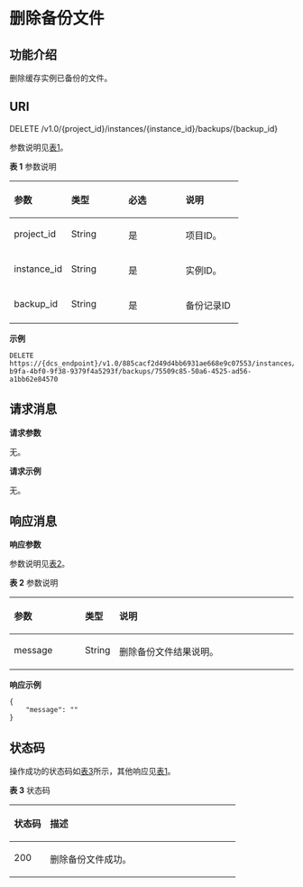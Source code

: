 # 删除备份文件<a name="dcs-api-0312024"></a>

## 功能介绍<a name="section10680121316113"></a>

删除缓存实例已备份的文件。

## **URI**<a name="section2310177194512"></a>

DELETE /v1.0/\{project\_id\}/instances/\{instance\_id\}/backups/\{backup\_id\}

参数说明见[表1](#table4154121820350)。 

**表 1**  参数说明

<a name="table4154121820350"></a>
<table><thead align="left"><tr id="row17153191817358"><th class="cellrowborder" valign="top" width="25%" id="mcps1.2.5.1.1"><p id="p993885712414"><a name="p993885712414"></a><a name="p993885712414"></a>参数</p>
</th>
<th class="cellrowborder" valign="top" width="25%" id="mcps1.2.5.1.2"><p id="p215314189354"><a name="p215314189354"></a><a name="p215314189354"></a>类型</p>
</th>
<th class="cellrowborder" valign="top" width="25%" id="mcps1.2.5.1.3"><p id="p1715320185352"><a name="p1715320185352"></a><a name="p1715320185352"></a>必选</p>
</th>
<th class="cellrowborder" valign="top" width="25%" id="mcps1.2.5.1.4"><p id="p215351873519"><a name="p215351873519"></a><a name="p215351873519"></a>说明</p>
</th>
</tr>
</thead>
<tbody><tr id="row61531718163510"><td class="cellrowborder" valign="top" width="25%" headers="mcps1.2.5.1.1 "><p id="p51531218183514"><a name="p51531218183514"></a><a name="p51531218183514"></a>project_id</p>
</td>
<td class="cellrowborder" valign="top" width="25%" headers="mcps1.2.5.1.2 "><p id="p115311813514"><a name="p115311813514"></a><a name="p115311813514"></a>String</p>
</td>
<td class="cellrowborder" valign="top" width="25%" headers="mcps1.2.5.1.3 "><p id="p815391853510"><a name="p815391853510"></a><a name="p815391853510"></a>是</p>
</td>
<td class="cellrowborder" valign="top" width="25%" headers="mcps1.2.5.1.4 "><p id="p1153818143518"><a name="p1153818143518"></a><a name="p1153818143518"></a>项目ID。</p>
</td>
</tr>
<tr id="row111541118183517"><td class="cellrowborder" valign="top" width="25%" headers="mcps1.2.5.1.1 "><p id="p161532018113520"><a name="p161532018113520"></a><a name="p161532018113520"></a>instance_id</p>
</td>
<td class="cellrowborder" valign="top" width="25%" headers="mcps1.2.5.1.2 "><p id="p015314181351"><a name="p015314181351"></a><a name="p015314181351"></a>String</p>
</td>
<td class="cellrowborder" valign="top" width="25%" headers="mcps1.2.5.1.3 "><p id="p11153318123518"><a name="p11153318123518"></a><a name="p11153318123518"></a>是</p>
</td>
<td class="cellrowborder" valign="top" width="25%" headers="mcps1.2.5.1.4 "><p id="p41533186358"><a name="p41533186358"></a><a name="p41533186358"></a>实例ID。</p>
</td>
</tr>
<tr id="row18629154113017"><td class="cellrowborder" valign="top" width="25%" headers="mcps1.2.5.1.1 "><p id="p169201512193020"><a name="p169201512193020"></a><a name="p169201512193020"></a>backup_id</p>
</td>
<td class="cellrowborder" valign="top" width="25%" headers="mcps1.2.5.1.2 "><p id="p1792101211307"><a name="p1792101211307"></a><a name="p1792101211307"></a>String</p>
</td>
<td class="cellrowborder" valign="top" width="25%" headers="mcps1.2.5.1.3 "><p id="p1692111233017"><a name="p1692111233017"></a><a name="p1692111233017"></a>是</p>
</td>
<td class="cellrowborder" valign="top" width="25%" headers="mcps1.2.5.1.4 "><p id="p17921191213303"><a name="p17921191213303"></a><a name="p17921191213303"></a>备份记录ID</p>
</td>
</tr>
</tbody>
</table>

**示例**

```
DELETE https://{dcs_endpoint}/v1.0/885cacf2d49d4bb6931ae668e9c07553/instances/e016385d-b9fa-4bf0-9f38-9379f4a5293f/backups/75509c85-50a6-4525-ad56-a1bb62e84570
```

## **请求消息**<a name="section41195764519"></a>

**请求参数**

无。

**请求示例**

无。

## **响应消息**<a name="section11426254461"></a>

**响应参数**

参数说明见[表2](#table5929344419)。

**表 2**  参数说明

<a name="table5929344419"></a>
<table><thead align="left"><tr id="row1173730448"><th class="cellrowborder" valign="top" width="25%" id="mcps1.2.4.1.1"><p id="p16173193104416"><a name="p16173193104416"></a><a name="p16173193104416"></a>参数</p>
</th>
<th class="cellrowborder" valign="top" width="12%" id="mcps1.2.4.1.2"><p id="p1317316354420"><a name="p1317316354420"></a><a name="p1317316354420"></a>类型</p>
</th>
<th class="cellrowborder" valign="top" width="63%" id="mcps1.2.4.1.3"><p id="p111730318446"><a name="p111730318446"></a><a name="p111730318446"></a>说明</p>
</th>
</tr>
</thead>
<tbody><tr id="row1317316317449"><td class="cellrowborder" valign="top" width="25%" headers="mcps1.2.4.1.1 "><p id="p9174103184416"><a name="p9174103184416"></a><a name="p9174103184416"></a>message</p>
</td>
<td class="cellrowborder" valign="top" width="12%" headers="mcps1.2.4.1.2 "><p id="p14174113184416"><a name="p14174113184416"></a><a name="p14174113184416"></a>String</p>
</td>
<td class="cellrowborder" valign="top" width="63%" headers="mcps1.2.4.1.3 "><p id="p81742364412"><a name="p81742364412"></a><a name="p81742364412"></a>删除备份文件结果说明。</p>
</td>
</tr>
</tbody>
</table>

**响应示例**

```
{
    "message": ""
}
```

## **状态码**<a name="section5301161961211"></a>

操作成功的状态码如[表3](#table8301101911215)所示，其他响应见[表1](状态码.md#table5210141351517)。

**表 3**  状态码

<a name="table8301101911215"></a>
<table><thead align="left"><tr id="row11302101915124"><th class="cellrowborder" valign="top" width="15.98%" id="mcps1.2.3.1.1"><p id="p73021519101210"><a name="p73021519101210"></a><a name="p73021519101210"></a>状态码</p>
</th>
<th class="cellrowborder" valign="top" width="84.02%" id="mcps1.2.3.1.2"><p id="p830281981219"><a name="p830281981219"></a><a name="p830281981219"></a>描述</p>
</th>
</tr>
</thead>
<tbody><tr id="row16302121941211"><td class="cellrowborder" valign="top" width="15.98%" headers="mcps1.2.3.1.1 "><p id="p63027192128"><a name="p63027192128"></a><a name="p63027192128"></a>200</p>
</td>
<td class="cellrowborder" valign="top" width="84.02%" headers="mcps1.2.3.1.2 "><p id="p1302171916124"><a name="p1302171916124"></a><a name="p1302171916124"></a>删除备份文件成功。</p>
</td>
</tr>
</tbody>
</table>

